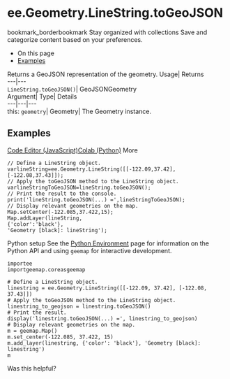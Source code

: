  
#  ee.Geometry.LineString.toGeoJSON
bookmark_borderbookmark Stay organized with collections  Save and categorize content based on your preferences.
  * On this page
  * [Examples](https://developers.google.com/earth-engine/apidocs/ee-geometry-linestring-togeojson#examples)


Returns a GeoJSON representation of the geometry. 
Usage| Returns  
---|---  
`LineString.toGeoJSON()`| GeoJSONGeometry  
Argument| Type| Details  
---|---|---  
this: `geometry`| Geometry| The Geometry instance.  
## Examples
[Code Editor (JavaScript)](https://developers.google.com/earth-engine/apidocs/ee-geometry-linestring-togeojson#code-editor-javascript-sample)[Colab (Python)](https://developers.google.com/earth-engine/apidocs/ee-geometry-linestring-togeojson#colab-python-sample) More
```
// Define a LineString object.
varlineString=ee.Geometry.LineString([[-122.09,37.42],[-122.08,37.43]]);
// Apply the toGeoJSON method to the LineString object.
varlineStringToGeoJSON=lineString.toGeoJSON();
// Print the result to the console.
print('lineString.toGeoJSON(...) =',lineStringToGeoJSON);
// Display relevant geometries on the map.
Map.setCenter(-122.085,37.422,15);
Map.addLayer(lineString,
{'color':'black'},
'Geometry [black]: lineString');
```
Python setup
See the [ Python Environment](https://developers.google.com/earth-engine/guides/python_install) page for information on the Python API and using `geemap` for interactive development.
```
importee
importgeemap.coreasgeemap
```
```
# Define a LineString object.
linestring = ee.Geometry.LineString([[-122.09, 37.42], [-122.08, 37.43]])
# Apply the toGeoJSON method to the LineString object.
linestring_to_geojson = linestring.toGeoJSON()
# Print the result.
display('linestring.toGeoJSON(...) =', linestring_to_geojson)
# Display relevant geometries on the map.
m = geemap.Map()
m.set_center(-122.085, 37.422, 15)
m.add_layer(linestring, {'color': 'black'}, 'Geometry [black]: linestring')
m
```

Was this helpful?
